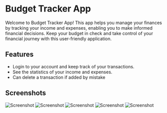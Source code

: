 # Budget Tracker App

Welcome to Budget Tracker App! This app helps you manage your finances by tracking your income and expenses, enabling you to make informed financial decisions. Keep your budget in check and take control of your financial journey with this user-friendly application.
## Features
 - Login to your account and keep track of your transactions.
 - See the statistics of your income and expenses.
 - Can delete a transaction if added by mistake
 
## Screenshots
![Screenshot](./screenshots/login.jpg)
![Screenshot](./screenshots/main.jpg)
![Screenshot](./screenshots/add.jpg)
![Screenshot](./screenshots/shortcuts.jpg)
![Screenshot](./screenshots/stats.jpg)
